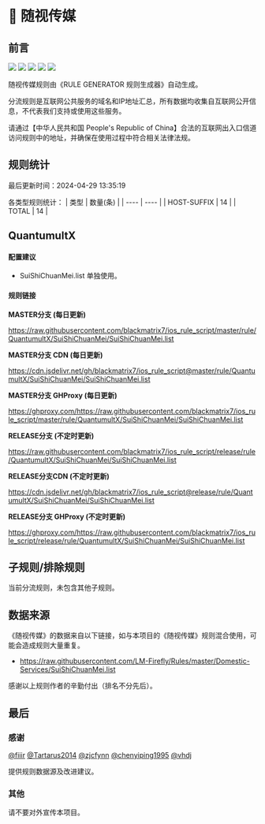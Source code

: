 # 🧸 随视传媒

## 前言

![](https://shields.io/badge/-移除重复规则-ff69b4) ![](https://shields.io/badge/-DOMAIN与DOMAIN--SUFFIX合并-green) ![](https://shields.io/badge/-DOMAIN--SUFFIX间合并-critical) ![](https://shields.io/badge/-DOMAIN--SUFFIX与DOMAIN--KEYWORD合并-blue) ![](https://shields.io/badge/-IP--CIDR(6)合并-blueviolet) 

随视传媒规则由《RULE GENERATOR 规则生成器》自动生成。

分流规则是互联网公共服务的域名和IP地址汇总，所有数据均收集自互联网公开信息，不代表我们支持或使用这些服务。

请通过【中华人民共和国 People's Republic of China】合法的互联网出入口信道访问规则中的地址，并确保在使用过程中符合相关法律法规。

## 规则统计

最后更新时间：2024-04-29 13:35:19

各类型规则统计：
| 类型 | 数量(条)  | 
| ---- | ----  |
| HOST-SUFFIX | 14  | 
| TOTAL | 14  | 


## QuantumultX 

#### 配置建议
- SuiShiChuanMei.list 单独使用。

#### 规则链接
**MASTER分支 (每日更新)**

https://raw.githubusercontent.com/blackmatrix7/ios_rule_script/master/rule/QuantumultX/SuiShiChuanMei/SuiShiChuanMei.list

**MASTER分支 CDN (每日更新)**

https://cdn.jsdelivr.net/gh/blackmatrix7/ios_rule_script@master/rule/QuantumultX/SuiShiChuanMei/SuiShiChuanMei.list

**MASTER分支 GHProxy (每日更新)**

https://ghproxy.com/https://raw.githubusercontent.com/blackmatrix7/ios_rule_script/master/rule/QuantumultX/SuiShiChuanMei/SuiShiChuanMei.list

**RELEASE分支 (不定时更新)**

https://raw.githubusercontent.com/blackmatrix7/ios_rule_script/release/rule/QuantumultX/SuiShiChuanMei/SuiShiChuanMei.list

**RELEASE分支CDN (不定时更新)**

https://cdn.jsdelivr.net/gh/blackmatrix7/ios_rule_script@release/rule/QuantumultX/SuiShiChuanMei/SuiShiChuanMei.list

**RELEASE分支 GHProxy (不定时更新)**

https://ghproxy.com/https://raw.githubusercontent.com/blackmatrix7/ios_rule_script/release/rule/QuantumultX/SuiShiChuanMei/SuiShiChuanMei.list

## 子规则/排除规则


当前分流规则，未包含其他子规则。

## 数据来源

《随视传媒》的数据来自以下链接，如与本项目的《随视传媒》规则混合使用，可能会造成规则大量重复。

- https://raw.githubusercontent.com/LM-Firefly/Rules/master/Domestic-Services/SuiShiChuanMei.list


感谢以上规则作者的辛勤付出（排名不分先后）。

## 最后

### 感谢

[@fiiir](https://github.com/fiiir) [@Tartarus2014](https://github.com/Tartarus2014) [@zjcfynn](https://github.com/zjcfynn) [@chenyiping1995](https://github.com/chenyiping1995) [@vhdj](https://github.com/vhdj)

提供规则数据源及改进建议。

### 其他

请不要对外宣传本项目。